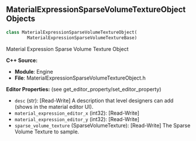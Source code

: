 ## MaterialExpressionSparseVolumeTextureObject Objects

```python
class MaterialExpressionSparseVolumeTextureObject(
        MaterialExpressionSparseVolumeTextureBase)
```

Material Expression Sparse Volume Texture Object

**C++ Source:**

- **Module**: Engine
- **File**: MaterialExpressionSparseVolumeTextureObject.h

**Editor Properties:** (see get_editor_property/set_editor_property)

- ``desc`` (str):  [Read-Write] A description that level designers can add (shows in the material editor UI).
- ``material_expression_editor_x`` (int32):  [Read-Write]
- ``material_expression_editor_y`` (int32):  [Read-Write]
- ``sparse_volume_texture`` (SparseVolumeTexture):  [Read-Write] The Sparse Volume Texture to sample.

<a id="unreal.MaterialExpressionSparseVolumeTextureSample"></a>